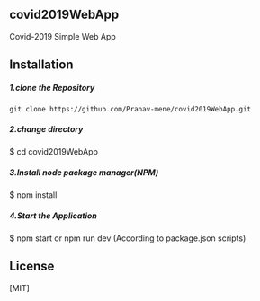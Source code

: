 ## covid2019WebApp
Covid-2019 Simple Web App


## Installation

##### 1.clone the Repository

`git clone https://github.com/Pranav-mene/covid2019WebApp.git`

##### 2.change directory

$ cd covid2019WebApp

##### 3.Install node package manager(NPM)

$ npm install

##### 4.Start the Application

$ npm start or npm run dev (According to package.json scripts)


## License
[MIT]
